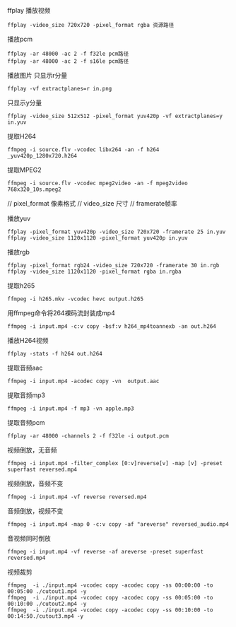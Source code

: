 

ffplay
播放视频
```
ffplay -video_size 720x720 -pixel_format rgba 资源路径
```
播放pcm
```
ffplay -ar 48000 -ac 2 -f f32le pcm路径
ffplay -ar 48000 -ac 2 -f s16le pcm路径
```
播放图片 只显示r分量
```
ffplay -vf extractplanes=r in.png
```

只显示y分量

```
ffplay -video_size 512x512 -pixel_format yuv420p -vf extractplanes=y in.yuv
```

提取H264
```
ffmpeg -i source.flv -vcodec libx264 -an -f h264 _yuv420p_1280x720.h264
```
提取MPEG2

```
ffmpeg -i source.flv -vcodec mpeg2video -an -f mpeg2video 768x320_10s.mpeg2
```
// pixel_format 像素格式
// video_size 尺寸
// framerate帧率

播放yuv
```
ffplay -pixel_format yuv420p -video_size 720x720 -framerate 25 in.yuv
ffplay -video_size 1120x1120 -pixel_format yuv420p in.yuv
```
播放rgb
```
ffplay -pixel_format rgb24 -video_size 720x720 -framerate 30 in.rgb
ffplay -video_size 1120x1120 -pixel_format rgba in.rgba
```


提取h265
```
ffmpeg -i h265.mkv -vcodec hevc output.h265
``` 
用ffmpeg命令将264裸码流封装成mp4
```
ffmpeg -i input.mp4 -c:v copy -bsf:v h264_mp4toannexb -an out.h264
```
播放H264视频
```
ffplay -stats -f h264 out.h264
```
     
提取音频aac
```
ffmpeg -i input.mp4 -acodec copy -vn  output.aac
```
提取音频mp3
```
ffmpeg -i input.mp4 -f mp3 -vn apple.mp3
```
提取音频pcm
```
ffplay -ar 48000 -channels 2 -f f32le -i output.pcm
```

视频倒放，无音频
```
ffmpeg -i input.mp4 -filter_complex [0:v]reverse[v] -map [v] -preset superfast reversed.mp4
```
视频倒放，音频不变
```
ffmpeg -i input.mp4 -vf reverse reversed.mp4
```   
音频倒放，视频不变
```
ffmpeg -i input.mp4 -map 0 -c:v copy -af "areverse" reversed_audio.mp4
``` 
音视频同时倒放
```
ffmpeg -i input.mp4 -vf reverse -af areverse -preset superfast reversed.mp4
```

视频裁剪
```
ffmpeg  -i ./input.mp4 -vcodec copy -acodec copy -ss 00:00:00 -to 00:05:00 ./cutout1.mp4 -y
ffmpeg  -i ./input.mp4 -vcodec copy -acodec copy -ss 00:05:00 -to 00:10:00 ./cutout2.mp4 -y
ffmpeg  -i ./input.mp4 -vcodec copy -acodec copy -ss 00:10:00 -to 00:14:50./cutout3.mp4 -y
```